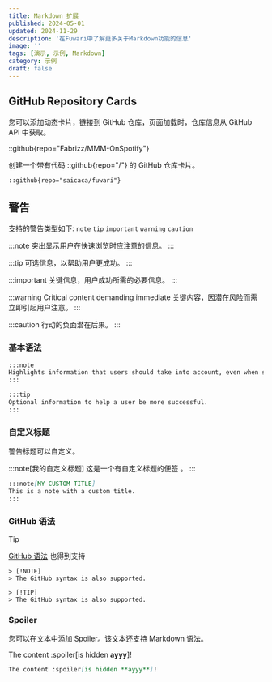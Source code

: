 ```yaml
---
title: Markdown 扩展
published: 2024-05-01
updated: 2024-11-29
description: '在Fuwari中了解更多关于Markdown功能的信息'
image: ''
tags: [演示, 示例, Markdown]
category: 示例
draft: false 
---
```


## GitHub Repository Cards
您可以添加动态卡片，链接到 GitHub 仓库，页面加载时，仓库信息从 GitHub API 中获取。

::github{repo="Fabrizz/MMM-OnSpotify"}

创建一个带有代码 ::github{repo="<owner>/<repo>"} 的 GitHub 仓库卡片。

```markdown
::github{repo="saicaca/fuwari"}
```

## 警告

支持的警告类型如下: `note` `tip` `important` `warning` `caution`

:::note
突出显示用户在快速浏览时应注意的信息。
:::

:::tip
可选信息，以帮助用户更成功。
:::

:::important
关键信息，用户成功所需的必要信息。
:::

:::warning
Critical content demanding immediate 关键内容，因潜在风险而需立即引起用户注意。
:::

:::caution
行动的负面潜在后果。
:::

### 基本语法

```markdown
:::note
Highlights information that users should take into account, even when skimming.
:::

:::tip
Optional information to help a user be more successful.
:::
```

### 自定义标题

警告标题可以自定义。

:::note[我的自定义标题]
这是一个有自定义标题的便签 。
:::

```markdown
:::note[MY CUSTOM TITLE]
This is a note with a custom title.
:::
```

### GitHub 语法

> [!TIP]
> [GitHub 语法](https://github.com/orgs/community/discussions/16925) 也得到支持

```
> [!NOTE]
> The GitHub syntax is also supported.

> [!TIP]
> The GitHub syntax is also supported.
```

### Spoiler

您可以在文本中添加 Spoiler。该文本还支持 Markdown 语法。

The content :spoiler[is hidden **ayyy**]!

```markdown
The content :spoiler[is hidden **ayyy**]!

```
